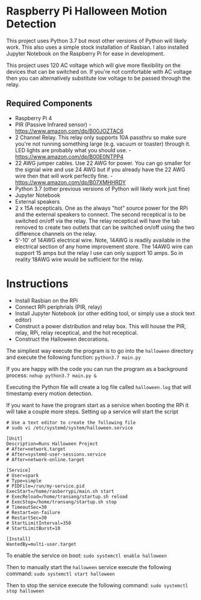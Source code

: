 # Raspberry Pi Halloween Motion Detection
This project uses Python 3.7 but most other versions of Python will likely work. This also uses a simple stock installation of Rasbian.  I also installed Jupyter Notebook on the Raspberry Pi for ease in development.

This project uses 120 AC voltage which will give more flexibility on the devices that can be switched on.  If you're not comfortable with AC voltage then you can alternatively substitute low voltage to be passed through the relay.

## Required Components
* Raspberry Pi 4
* PIR (Passive Infrared sensor) - https://www.amazon.com/dp/B00JOZTAC6
* 2 Channel Relay.  This relay only supports 10A passthru so make sure you're not running something large (e.g. vacuum or toaster) through it.  LED lights are probably what you should use. - https://www.amazon.com/dp/B00E0NTPP4
* 22 AWG jumper cables.  Use 22 AWG for power.  You can go smaller for the signial wire and use 24 AWG but if you already have the 22 AWG wire then that will work perfectly fine. - https://www.amazon.com/dp/B07XMHHRDY
* Python 3.7 (other previous versions of Python will likely work just fine)
* Jupyter Notebook
* External speakers
* 2 x 15A recepticals.  One as the always "hot" source power for the RPi and the external speakers to connect.  The second receptical is to be switched on/off via the relay.  The relay receptical will have the tab removed to create two outlets that can be switched on/off using the two difference channels on the relay.
* 5'-10' of 14AWG electrical wire.  Note, 14AWG is readily available in the electrical section of any home improvement store.  The 14AWG wire can support 15 amps but the relay I use can only support 10 amps.  So in reality 18AWG wire would be sufficient for the relay.


# Instructions
* Install Rasbian on the RPi
* Connect RPi periphrials (PIR, relay)
* Install Jupyter Notebook (or other editing tool, or simply use a stock text editor)
* Construct a power distribution and relay box.  This will house the PIR, relay, RPi, relay receptical, and the hot receptical.
* Construct the Halloween decorations.

The simpliest way execute the program is to go into the `halloween` directory and execute the following function: `python3.7 main.py`

If you are happy with the code you can run the program as a background process:
`nohup python3.7 main.py &`

Executing the Python file will create a log file called `halloween.log` that will timestamp every motion detection.

If you want to have the program start as a service when booting the RPi it will take a couple more steps.  Setting up a service will start the script 
```
# Use a text editor to create the following file
# sudo vi /etc/systemd/system/halloween.service

[Unit]
Description=Runs Halloween Project
# After=network.target
# After=systemd-user-sessions.service
# After=network-online.target

[Service]
# User=spark
# Type=simple
# PIDFile=/run/my-service.pid
ExecStart=/home/rasberrypi/main.sh start
# ExecReload=/home/transang/startup.sh reload
# ExecStop=/home/transang/startup.sh stop
# TimeoutSec=30
# Restart=on-failure
# RestartSec=30
# StartLimitInterval=350
# StartLimitBurst=10

[Install]
WantedBy=multi-user.target
```

To enable the service on boot:
`sudo systemctl enable halloween`

Then to manually start the `halloween` service execute the following command:
`sudo systemctl start halloween`

Then to stop the service execute the following command:
`sudo systemctl stop halloween`
